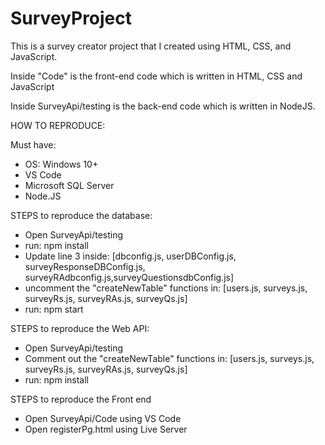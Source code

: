 # SurveyProject
This is a survey creator project that I created using HTML, CSS, and JavaScript. 

Inside "Code" is the front-end code which is written in HTML, CSS and JavaScript

Inside SurveyApi/testing is the back-end code which is written in NodeJS.

HOW TO REPRODUCE:

Must have:
- OS: Windows 10+
- VS Code
- Microsoft SQL Server
- Node.JS 

STEPS to reproduce the database:
- Open SurveyApi/testing
- run: npm install
- Update line 3 inside: [dbconfig.js, userDBConfig.js, surveyResponseDBConfig.js, surveyRAdbconfig.js,surveyQuestionsdbConfig.js]  
- uncomment the "createNewTable" functions in: [users.js, surveys.js, surveyRs.js, surveyRAs.js, surveyQs.js]
- run: npm start

STEPS to reproduce the Web API:
- Open SurveyApi/testing
- Comment out the "createNewTable" functions in: [users.js, surveys.js, surveyRs.js, surveyRAs.js, surveyQs.js]
- run: npm install

STEPS to reproduce the Front end
- Open SurveyApi/Code using VS Code
- Open registerPg.html using Live Server 


